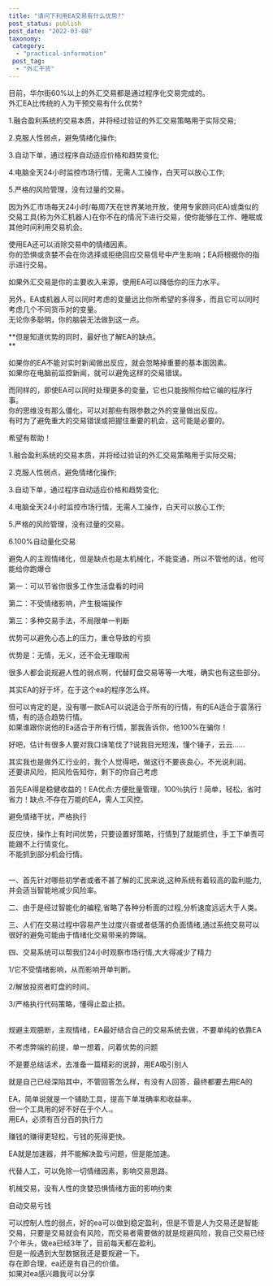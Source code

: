 ```yaml
---
title: "请问下利用EA交易有什么优势?"
post_status: publish
post_date: "2022-03-08"
taxonomy:
 category: 
  - "practical-information"
 post_tag: 
  - "外汇干货"
---
```


目前，华尔街60%以上的外汇交易都是通过程序化交易完成的。  
外汇EA比传统的人为干预交易有什么优势?

1.融合盈利系统的交易本质，并将经过验证的外汇交易策略用于实际交易;

2.克服人性弱点，避免情绪化操作;

3.自动下单，通过程序自动适应价格和趋势变化;

4.电脑全天24小时监控市场行情，无需人工操作，白天可以放心工作;

5.严格的风险管理，没有过量的交易。  

因为外汇市场每天24小时/每周7天在世界某地开放，使用专家顾问(EA)或类似的交易工具(称为外汇机器人)在你不在的情况下进行交易，使你能够在工作、睡眠或其他时间利用交易机会。  
  
  
使用EA还可以消除交易中的情绪因素。  
你的恐惧或贪婪不会在你选择或拒绝回应交易信号中产生影响；EA将根据你的指示进行交易。  
  
  
如果外汇交易是你的主要收入来源，使用EA可以降低你的压力水平。  
  
  
另外，EA或机器人可以同时考虑的变量远比你所希望的多得多，而且它可以同时考虑几个不同货币对的变量。  
无论你多聪明，你的脑袋无法做到这一点。  
  
  
**但是知道优势的同时，最好也了解EA的缺点。  
**  
  
如果你的EA不能对实时新闻做出反应，就会忽略掉重要的基本面因素。  
如果你在电脑前监控新闻，就可以避免这样的交易错误。  
  
  
而同样的，即使EA可以同时处理更多的变量，它也只能按照你给它编的程序行事。  
你的思维没有那么僵化，可以对那些有限参数之外的变量做出反应。  
有时为了避免重大的交易错误或把握住重要的机会，这可能是必要的。  
  
  
希望有帮助！  

1.融合盈利系统的交易本质，并将经过验证的外汇交易策略用于实际交易;

2.克服人性弱点，避免情绪化操作;  

3.自动下单，通过程序自动适应价格和趋势变化;  

4.电脑全天24小时监控市场行情，无需人工操作，白天可以放心工作;  

5.严格的风险管理，没有过量的交易。  

6.100%自动量化交易

避免人的主观情绪化，但是缺点也是太机械化，不能变通，所以不管他的话，他可能给你跑爆仓

第一：可以节省你很多工作生活盘看的时间

第二：​不受情绪影响，产生极端操作

第三：多种交易手法，不局限单一判断​

优势可以避免心态上的压力，重仓导致的亏损

优势是：无情，无义，还不会无理取闹

很多人都会说规避人性的弱点啊，代替盯盘交易等等一大堆，确实也有这些部分。  
  

其实EA的好于坏，在于这个ea的程序怎么样。  
  

但可以肯定的是，没有哪一款EA可以说适合于所有的行情，有的EA适合于震荡行情，有的适合趋势行情。  
如果谁跟你说他的Ea适合于所有行情，那我告诉你，他100%在骗你！

好吧，估计有很多人要对我口诛笔伐了?说我目光短浅，懂个锤子，云云……

其实我也是做外汇行业的，我个人觉得吧，做这行不要丧良心，不光说利润。  
还要讲风险，把风险告知你，剩下的你自己考虑

首先EA得是稳健收益的！EA优点:方便批量管理，100％执行！简单，轻松，省时省力！缺点:不存在万能的EA，需人工风控。  

避免情绪干扰，严格执行

反应快，操作上有时间优势，只要设置好策略，行情到了就能抓住，手工下单责可能跟不上行情变化。  
不能抓到部分机会行情。  
​

一、首先针对哪些初学者或者不甚了解的汇民来说,这种系统有着较高的盈利能力,并会适当智能地减少风险率。  

二、由于是经过智能化的编程,省略了各种分析面的过程,分析速度远远大于人类。  

三、人们在交易过程中容易产生过度兴奋或者低落的负面情绪,通过系统交易可以很好的避免可能由于情绪化交易带来的弊端。  

四、交易系统可以帮我们24小时观察市场行情,大大得减少了精力

1/它不受情绪影响，从而影响开单判断。  

2/解放投资者盯盘的时间。  

3/严格执行代码策略，懂得止盈止损。  
​

规避主观臆断，主观情绪，EA最好结合自己的交易系统去做，不要单纯的依靠EA

不考虑弊端的前提，单一想着，问着优势的问题

不是要总结话术，去准备一篇精彩的说辞，用EA吸引别人

就是自己已经深陷其中，不管回答怎么样，有没有人回答，最终都要去用EA的

EA，简单说就是一个铺助工具，提高下单准确率和收益率。  
但一个工具用的好不好在于个人.。  
用EA，必须有百分百的执行力

赚钱的赚得更轻松，亏钱的死得更快。  

EA就是加速器，并不能解决盈亏问题，但是能加速。  

代替人工，可以免除一切情绪因素，影响交易思路。  

机械交易，没有人性的贪婪恐惧情绪方面的影响约束

自动交易亏钱

可以控制人性的弱点，好的ea可以做到稳定盈利，但是不管是人为交易还是智能交易，只要是交易就会有风险，而交易者需要做的就是规避风险，我自己交易已经7个年头，做ea已经3年了，目前每天都在盈利。  
但是一般遇到大型数据我还是要规避一下。  
存在即合理，ea还是有自己的价值。  
如果对ea感兴趣我可以分享
